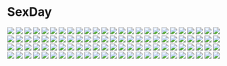 # SexDay
![](https://konachan.com/jpeg/2d131dce4bc06bbe0b8e6b606bc6f1cd/Konachan.com%20-%20117084%20breasts%20brown_eyes%20brown_hair%20censored%20game_cg%20kotoharu_kanon%20lunaris_filia%20mikagami_mamizu%20nipples%20open_shirt%20pussy%20thighhighs%20whirlpool.jpg)
![](https://konachan.com/image/30e7b3e17da2b415647e96cf5b35510e/Konachan.com%20-%2051150%20beatmania%20beatmania_iidx%20blush%20breasts%20green_eyes%20green_hair%20mizushiro_celica%20nipples%20nude%20purple_eyes%20purple_hair%20pussy%20uncensored%20white.jpg)
![](https://konachan.com/image/a273b0ddf20313cdc93f9c89bd5aa537/Konachan.com%20-%2027874%20blonde_hair%20blue_eyes%20favorite%20game_cg%20happy_margaret%21%20kokonoka%20minahase_karin%20thighhighs.jpg)
![](https://konachan.com/image/24b1d86721a133d4b377ec0702ce94dd/Konachan.com%20-%20132724%20chipika%20inubashiri_momiji%20sword%20touhou%20water%20waterfall%20weapon%20wolfgirl.jpg)
![](https://konachan.com/jpeg/86fe7c5c614e7096c376d32041a02b52/Konachan.com%20-%205189%20animal%20cat%20tagme.jpg)
![](https://konachan.com/jpeg/f932fbaa3ee0d8e3e24a711c78f005d8/Konachan.com%20-%20295299%20blush%20bow%20braids%20breasts%20catgirl%20cleavage%20dress%20flowers%20gloves%20gray_hair%20group%20long_hair%20no_bra%20original%20red_eyes%20rose%20sideboob%20suit%20tail%20tie%20wink.jpg)
![](https://konachan.com/image/48ce36750bdc06933d205156757f8f95/Konachan.com%20-%205107%20blonde_hair%20blush%20choker%20dark_magician_girl%20hat%20vector%20yu-gi-oh.jpg)
![](https://konachan.com/jpeg/8318b8c4633f3d58e1fae507abcd3f03/Konachan.com%20-%20273831%20ass%20bra%20breasts%20choker%20garter_belt%20gloves%20gradient%20long_hair%20original%20panties%20ponytail%20purple_eyes%20purple_hair%20signed%20stockings%20thighhighs%20underwear.jpg)
![](https://konachan.com/jpeg/4d2aeeb05528622d06d9e1c05650c8c9/Konachan.com%20-%2096479%20animal_ears%20catgirl%20chibi%20suzunonaruki%20tagme%20tail%20vocaloid%20yowane_haku.jpg)
![](https://konachan.com/jpeg/c5f6ec8400e78caf735e38e3ea50d4b0/Konachan.com%20-%20254763%20aircraft%20aqua_eyes%20azur_lane%20breasts%20clouds%20gloves%20hat%20long_hair%20panties%20petals%20skirt_lift%20sky%20stockings%20twintails%20underwear%20vitamin_b2%20waifu2x.jpg)
![](https://konachan.com/image/84542e33ab705a6f511e43a2c0426bb1/Konachan.com%20-%20138472%20giba_%28out-low%29%20motorcycle%20original%20sword%20weapon.jpg)
![](https://konachan.com/image/6ab7554c367301e554042accac1dcfad/Konachan.com%20-%20206966%20brown_hair%20guweiz%20original%20purple_eyes%20scarf%20scenic%20train%20translation_request.jpg)
![](https://konachan.com/image/b150d9f988f79b4b2d03a06f2793508c/Konachan.com%20-%20173444%20dragon%20kyouya_%28mukuro238%29%20mecha%20original%20weapon.jpg)
![](https://konachan.com/image/5725f843e78a2ee93124c557a3769fec/Konachan.com%20-%2069323%20all_male%20kagamine_len%20male%20vocaloid.jpg)
![](https://konachan.com/jpeg/653b16f57309ba707d2ee2c2e9118d6e/Konachan.com%20-%20153374%20akemi_homura%20kaname_madoka%20mahou_shoujo_madoka_magica%20miki_sayaka%20sakura_kyouko%20skirt%20tomoe_mami%20twintails%20yuiyuimoe.jpg)
![](https://konachan.com/jpeg/4622d1cfbea6ad4acfe8f1d2bf1851d2/Konachan.com%20-%20171520%20asahina_shin%20blonde_hair%20blue_eyes%20breasts%20cum%20game_cg%20hontani_kanae%20necklace%20nipples%20panties%20panty_pull%20ponytail%20saga_planets%20sex%20underwear.jpg)
![](https://konachan.com/image/35771d4f791bcc3c7cb4990e64dc59cf/Konachan.com%20-%20117333%20blonde_hair%20blue_eyes%20ex-one%20kazamatsuri_koromo%20long_hair%20manatsu_no_yoru_no_yuki_monogatari%20mikeou%20panties%20pantyhose%20underwear.jpg)
![](https://konachan.com/jpeg/c1d55cbf398533685304927a2ead51d2/Konachan.com%20-%20285999%20capriccio%20close%20cropped%20kneehighs%20original%20purple_eyes%20school_uniform%20short_hair%20skirt%20waifu2x%20watermark%20white_hair.jpg)
![](https://konachan.com/jpeg/8fe7a81cbf3f4ea569b464f9c248e83d/Konachan.com%20-%20160045%20bed%20blush%20breasts%20brown_eyes%20brown_hair%20cameltoe%20chuablesoft%20game_cg%20lovera_bride%20nipples%20omigawa_hitomi%20panties%20takano_yuki%20underwear.jpg)
![](https://konachan.com/image/5a841285c00993ace32e83783f4b4b10/Konachan.com%20-%2040014%20tagme.jpg)
![](https://konachan.com/jpeg/3db7fc70aef32e1e0a7b028fb7d93b97/Konachan.com%20-%20174722%20dress%20fuyutsuki_shigure%20game_cg%20izayoi_no_fortuna%20lapis_lazuli_%28company%29%20long_hair%20miyasaka_miyu%20purple_eyes%20purple_hair.jpg)
![](https://konachan.com/image/0c86a641f072f983ff4d791e5107fcd2/Konachan.com%20-%20302462%20cropped%20gun%20hat%20jun1224li%20night%20original%20stars%20weapon.jpg)
![](https://konachan.com/jpeg/b1a586795f950a61b9cb17aba93ce3f1/Konachan.com%20-%2083576%20horns%20hoshiguma_yuugi%20kuromiya%20pointed_ears%20touhou.jpg)
![](https://konachan.com/image/96d6ebec154a9f7ef47ef1f8c5108678/Konachan.com%20-%20180734%20forest%20leaves%20nobody%20oceanleaves%20original%20scenic%20tree.jpg)
![](https://konachan.com/image/e4e6d7743373b378fe59c23ab31ccbbc/Konachan.com%20-%20270021%20blonde_hair%20bow%20close%20dacchi%20loli%20long_hair%20mononobe_alice%20nijisanji.jpg)
![](https://konachan.com/jpeg/700a526da25f8283a2853a6365d158f8/Konachan.com%20-%20251898%20aqua_eyes%20blush%20breasts%20brown_hair%20male%20original%20ponytail%20short_hair%20skirt%20yomono.jpg)
![](https://konachan.com/jpeg/a4044cdfcebf7f45f020f4e105c11536/Konachan.com%20-%20106080%20gokou_ruri%20jas_%28annkoromochi%29%20ore_no_imouto_ga_konna_ni_kawaii_wake_ga_nai%20pantyhose%20pink_eyes%20white.jpg)
![](https://konachan.com/jpeg/e3a8b3c3cdf8a79c2b1491ce8244b618/Konachan.com%20-%20285049%20aqua_eyes%20bandage%20bikini%20choker%20fate_grand_order%20fate_%28series%29%20frankenstein%20horns%20navel%20pink_hair%20scan%20short_hair%20swimsuit.jpg)
![](https://konachan.com/jpeg/c8619d8eeabb1ba882232bc524165529/Konachan.com%20-%20246829%202girls%20aqua_eyes%20ass%20bikini%20blue_hair%20blush%20braids%20breasts%20clouds%20original%20pomu%20short_hair%20sideboob%20signed%20sky%20swim_ring%20swimsuit%20twintails%20wet%20wink.jpg)
![](https://konachan.com/image/bab56a97101bd66b44fcdd0ae4d102fe/Konachan.com%20-%2070128%20animal_ears%20catgirl.jpg)
![](https://konachan.com/image/22540485a49ccbf215597945d592d7db/Konachan.com%20-%20281576%20akashio%20ass%20blush%20brown_eyes%20brown_hair%20long_hair%20nopan%20original%20school_uniform%20skirt%20thighhighs%20upskirt%20white.jpg)
![](https://konachan.com/jpeg/3c22e9b80f34445f399f2756328dd14f/Konachan.com%20-%20116596%202girls%20blonde_hair%20blush%20breasts%20game_cg%20long_hair%20love_2_quad%20marmalade%20naruse_hirofumi%20nipples%20panties%20pussy_juice%20tagme_%28character%29%20underwear%20yuri.jpg)
![](https://konachan.com/image/aa180fa3cabd5e14b7949a18d62ef168/Konachan.com%20-%20183872%20animal_ears%20blue_eyes%20blue_hair%20breasts%20dress%20hat%20long_hair%20nipples%20noodle-y%20pantyhose%20pussy%20twintails%20uncensored%20vocaloid%20wand%20witch_hat%20yuki_miku.jpg)
![](https://konachan.com/image/2cc7db83c97854333ea3631d7a30a6ca/Konachan.com%20-%20262227%20jinx_%28league_of_legends%29%20league_of_legends%20luxanna_crownguard%20oopartz_yang.jpg)
![](https://konachan.com/jpeg/d21232a6b468f1d11c320cd393d1dabe/Konachan.com%20-%2042840%20all_male%20code_geass%20male%20transparent%20vector%20vv.jpg)
![](https://konachan.com/image/2729f3f6d23f105f4ee3cf89f184a8ac/Konachan.com%20-%2046572%20bunny%20kiryu_zero%20kuran_kaname%20tagme%20vampire_knight%20yuuki_cross.jpg)
![](https://konachan.com/jpeg/5ba1dec72bd31755b6407a7a3180f096/Konachan.com%20-%20206060%20ayano_aishi%20black_hair%20cherry_blossoms%20clouds%20flowers%20lnan0%20red_eyes%20school_uniform%20signed%20sky%20thighhighs%20tree%20yandere_simulator.jpg)
![](https://konachan.com/image/4db17f69822fbfcce05bf268ecc96ee5/Konachan.com%20-%20174473%20aircraft%20animal%20bird%20black_hair%20dress%20elbow_gloves%20gloves%20mechagirl%20original%20short_hair%20signed%20swd3e2%20thighhighs.jpg)
![](https://konachan.com/image/fad62f0041a8b26090bde10ff7820c78/Konachan.com%20-%20137175%20animal%20bird%20flowers%20ibara_kasen%20shinebell%20touhou.jpg)
![](https://konachan.com/image/cef4956fbd417a5bfa63427e1cdc7037/Konachan.com%20-%20229972%20black_hair%20bow%20choker%20couch%20dress%20guitar%20instrument%20lolita_fashion%20long_hair%20pantyhose%20red_eyes%20ribbons%20sk_tori%20tsushima_yoshiko%20wristwear.jpg)
![](https://konachan.com/image/4e17a4b9996f703a0d57bbfef0046953/Konachan.com%20-%20101680%20aqua_hair%20bra%20breasts%20cleavage%20hat%20japanese_clothes%20kochiya_sanae%20miko%20moriya_suwako%20muusu%20panties%20touhou%20underwear.jpg)
![](https://konachan.com/jpeg/b7db81086ffa989aab296067c8560960/Konachan.com%20-%20172004%20blonde_hair%20bow%20dress%20flandre_scarlet%20hat%20mashiro_aa%20moon%20red_eyes%20tears%20touhou%20vampire%20wings.jpg)
![](https://konachan.com/jpeg/38dcaf26195e362a142edd8d0908bd1b/Konachan.com%20-%20236208%20kono_subarashii_sekai_ni_shukufuku_wo%21%20luna_%28konosuba%29%20mishima_kurone%20tagme_%28character%29%20vanir.jpg)
![](https://konachan.com/image/99d46148a72f19578d32fd51f96383e0/Konachan.com%20-%2040459%20nanao_naru.jpg)
![](https://konachan.com/image/6be139382310600609cd9ba9bbc44139/Konachan.com%20-%20162842%20blonde_hair%20blue_eyes%20braids%20chain%20gatakk%20long_hair%20navel%20original%20weapon%20wings.jpg)
![](https://konachan.com/image/6e9a413f8e40f9ae75db6a5f57d6e4fb/Konachan.com%20-%20162347%20jpeg_artifacts%20tagme.jpg)
![](https://konachan.com/image/28fb34c2d3053b0e1706f54b863af470/Konachan.com%20-%2038413%20bikini%20nude%20pussy%20see_through%20swimsuit%20taka_tony%20uncensored.jpg)
![](https://konachan.com/jpeg/3fdccf9a7bbb47f8e4c5f5111e47ed0e/Konachan.com%20-%20242082%20annin_doufu%20aqua_eyes%20brown_eyes%20brown_hair%20dress%20flowers%20gloves%20houjou_karen%20idolmaster%20long_hair%20microphone%20petals%20ribbons%20shibuya_rin.jpg)
![](https://konachan.com/image/c4f1ee06aa70ed30a4381e5d3e688425/Konachan.com%20-%20303440%20apron%20ass%20blonde_hair%20blush%20food%20iwanaga_kotoko%20kyokou_suiri%20lgmt%20loli%20purple_eyes%20sakuragawa_rikka%20see_through%20short_hair%20thighhighs%20underwear.jpg)
![](https://konachan.com/jpeg/a4e86c1115e3a647522aa68d8548434f/Konachan.com%20-%20227071%20nanomortis%20original.jpg)
![](https://konachan.com/jpeg/66d69fa112d9ffd040085e09148ee1c3/Konachan.com%20-%20214560%20aliasing%20hatsune_miku%20long_hair%20tagme_%28artist%29%20twintails%20vocaloid.jpg)
![](https://konachan.com/image/9117967768560a09d8baa857f45efbb2/Konachan.com%20-%2035438%20fay_d_flourite%20kurogane%20mokona%20sakura_%28tsubasa%29%20syaoran%20tsubasa_reservoir_chronicle.jpg)
![](https://konachan.com/jpeg/299d2041e9040666f3bdecf4bc40cd67/Konachan.com%20-%2036635%20bed%20blonde_hair%20blush%20bow%20corset%20maou_to_odore_ii%20nipple_slip%20nipples%20pajamas%20pink_hair%20pointed_ears%20stockings%20topless%20underwear%20white_hair.jpg)
![](https://konachan.com/image/258a701c4abd669e280cabc1c16da637/Konachan.com%20-%20124293%20blue_hair%20gloves%20kanon%20kureno%20minase_nayuki%20moon%20night%20sky%20snow%20tagme%20tsukimiya_ayu.jpg)
![](https://konachan.com/jpeg/840743f57caad5b0a45d8b3d38380e27/Konachan.com%20-%20203675%202girls%20blue_eyes%20breasts%20brown_hair%20foxgirl%20garter_belt%20green_eyes%20loli%20mikeneko%20nipples%20open_shirt%20scan%20stockings%20tail%20thighhighs%20white_hair.jpg)
![](https://konachan.com/image/271d101763df20c9f8d5e96967ec9e85/Konachan.com%20-%20137170%20animal_ears%20breasts%20cleavage%20foxgirl%20naomi_%28sekai_no_hate_no_kissaten%29%20original%20tail%20thighhighs.jpg)
![](https://konachan.com/image/941ce496e7f50d6dafbc02299004ff31/Konachan.com%20-%2025554%20animal%20frog%20kuga_natsuki%20mai-hime%20minagi_mikoto%20swimsuit%20tokiha_mai.jpeg)
![](https://konachan.com/jpeg/e63ab73e14a503b4fe622d958d4a9b9e/Konachan.com%20-%20190787%20blue_eyes%20blue_hair%20dj_max%20dj_max_portable%20dress%20lady_made_star%20nina_klatt%20ponytail%20ribbons%20sunset%20yuuki_tatsuya.jpg)
![](https://konachan.com/jpeg/5571f65da0de993602190a5751a963f0/Konachan.com%20-%20305464%20animal_ears%20aqua_eyes%20bikini%20blue_hair%20blush%20bow%20braids%20bunny_ears%20bunnygirl%20clouds%20hololive%20navel%20seicoh%20shirt_lift%20sky%20swimsuit%20twintails%20underboob.jpg)
![](https://konachan.com/image/d59c423824c4d4b5eb188c705eeb42c6/Konachan.com%20-%2031364%20amagahara_inaho%20favorite%20game_cg%20gun%20happy_margaret%21%20kokonoka%20weapon.jpg)
![](https://konachan.com/jpeg/a9943cd13924caf5d112b18f0b4321ca/Konachan.com%20-%20254532%20black_hair%20blue_eyes%20brown_hair%20camera%20dark_skin%20food%20green_eyes%20group%20idolmaster%20loli%20long_hair%20park%20ponytail%20ribbons%20scenic%20turu%20twintails.jpg)
![](https://konachan.com/image/57c1c8c1973f4ae3c59168816b8caa29/Konachan.com%20-%20202050%202girls%20black_hair%20brown_eyes%20brown_hair%20claris%20headband%20long_hair%20newnand%20school_uniform.jpg)
![](https://konachan.com/image/3c83dbd633402b99da7cf47c59032c66/Konachan.com%20-%20202518%20akemi_homura%20akuma_homura%20black_hair%20dress%20elbow_gloves%20gloves%20headband%20long_hair%20mahou_shoujo_madoka_magica%20swd3e2%20thighhighs%20wings.jpg)
![](https://konachan.com/image/0853e25501b7e04357ce6ea6fa7c74b5/Konachan.com%20-%20218437%20aqua_eyes%20aqua_hair%20beek%20building%20clouds%20cropped%20hatsune_miku%20hoodie%20long_hair%20skirt%20sky%20tree%20twintails%20vocaloid.jpg)
![](https://konachan.com/image/e1d0cd662494e48aa88df3d580475a1e/Konachan.com%20-%20104888%20elina%20queen%27s_blade%20reina.jpg)
![](https://konachan.com/jpeg/c8f1536a18b66e8bdc770f0e61538475/Konachan.com%20-%20256069%20anthropomorphism%20autumn%20blonde_hair%20kantai_collection%20long_hair%20murasame_%28kancolle%29%20red_eyes%20school_uniform%20skirt%20sky%20tree%20twintails%20wink.jpg)
![](https://konachan.com/image/8530f0b0f80fbeb82c3307503e63c12f/Konachan.com%20-%2068123%20ergo_proxy%20gun%20re-l_mayer%20third-party_edit%20vector%20weapon.jpg)
![](https://konachan.com/jpeg/4f9239f9f36c9c1ca0418f55019ec0ac/Konachan.com%20-%20250556%20aqua_eyes%20bikini%20breasts%20clouds%20cropped%20food%20giuniu%20headband%20long_hair%20nipples%20original%20scan%20sky%20swimsuit%20topless%20umbrella%20water%20white_hair.jpg)
![](https://konachan.com/image/a177fc0d6187f9c48c64a518b47b0ca6/Konachan.com%20-%20303046%20barefoot%20blonde_hair%20blush%20breasts%20cropped%20dark_skin%20fang%20leaves%20long_hair%20masami_chie%20nipples%20original%20red_eyes%20twintails%20water%20wristwear.jpg)
![](https://konachan.com/image/3da6df64ac97decc2177648f2d3a9efc/Konachan.com%20-%20137239%20galaxia%20sailor_moon.jpg)
![](https://konachan.com/image/2c0aa4d19e74a2662e4d0b84c128494f/Konachan.com%20-%20278492%20ass_grab%20blush%20breasts%20brown_hair%20censored%20cleavage%20kiss%20male%20navel%20penis%20short_hair%20sideboob%20skintight%20swimsuit%20wa_%28genryusui%29%20yellow_eyes.jpg)
![](https://konachan.com/image/66fe7489fd0865c62780bfcf0c5f4056/Konachan.com%20-%2037278%20koihime_musou.jpg)
![](https://konachan.com/image/70f089fc80298f3d89c2ccc692b91595/Konachan.com%20-%2053603%20cradle%20fortune_arterial%20japanese_clothes%20kimono%20kuroya_shinobu%20kuze_kiriha%20misaki_kurehito%20sendou_kaya.jpg)
![](https://konachan.com/jpeg/a53199fee9b3e7fa3428c8fe4895722d/Konachan.com%20-%20248307%20blush%20bra%20breasts%20brown_hair%20couch%20dressing%20kazenokaze%20panties%20pink_eyes%20school_uniform%20short_hair%20skirt%20toriumi_sakura%20twintails%20underwear.jpg)
![](https://konachan.com/jpeg/50aa8d8772d5901c3b550292ca7da4d4/Konachan.com%20-%20265620%20bicolored_eyes%20breasts%20game_cg%20koneko_neko_neko%20long_hair%20masturbation%20nipples%20noda_shuha%20open_shirt%20skyfish%20uncensored%20vibrator%20white_hair.jpg)
![](https://konachan.com/image/67d14dfe9b3a1a42c1e151d359680405/Konachan.com%20-%2031369%20amagahara_inaho%20crying%20favorite%20game_cg%20happy_margaret%21%20kokonoka%20tears.jpg)
![](https://konachan.com/jpeg/cfeb90f24887971d1b6072f4b1d15db1/Konachan.com%20-%20229330%20bandage%20bikini_top%20breasts%20cleavage%20katana%20long_hair%20mechagirl%20orange_eyes%20original%20polychromatic%20red_hair%20shorts%20sword%20thighhighs%20waifu2x%20weapon%20wyx2.jpg)
![](https://konachan.com/jpeg/e34f0d66aca0bc3cc8fc336210aea22e/Konachan.com%20-%2053085%20animal_ears%20bell%20bow%20bra%20breasts%20catgirl%20cleavage%20kuronekogata%20original%20panties%20ribbons%20tail%20thighhighs%20underwear.jpg)
![](https://konachan.com/image/170fe912218a6c9c3648b9bcbbb276d1/Konachan.com%20-%20144746%20ass%20barefoot%20bikini%20blue_eyes%20blush%20breasts%20brown_hair%20cleavage%20long_hair%20mei_%28pokemon%29%20nopan%20panties%20pokemon%20popsicle%20swimsuit%20twintails%20underwear.jpg)
![](https://konachan.com/jpeg/b55dfb9db461847711a4075a77a48c1c/Konachan.com%20-%2020367%20harima_kenji%20school_rumble.jpg)
![](https://konachan.com/jpeg/0afb2e461cbe1e38d4fa5a0b7746dddd/Konachan.com%20-%20233136%20fuji_choko%20gradient%20male%20r.o.d_rehabilitation%20scan%20third-party_edit.jpg)
![](https://konachan.com/jpeg/beac3f23f5b7ccafdcdfb762891485eb/Konachan.com%20-%2040879%20aoba_tsugumi%20kannagi_crazy_shrine_maidens%20male%20mikuriya_jin%20nagi%20zange.jpg)
![](https://konachan.com/image/6525ab2b2ac9c6cf7fcb4d7a8d67e720/Konachan.com%20-%2035892%20kyouran_kazoku_nikki.jpg)
![](https://konachan.com/jpeg/a2e98cb2a5a10ea83469911f46696285/Konachan.com%20-%20154773%202girls%20futaki_kanata%20kneehighs%20little_busters%21%20long_hair%20pcmaniac88%20pink_hair%20saigusa_haruka%20school_uniform%20thighhighs%20white.jpg)
![](https://konachan.com/image/6763ca51699454b1a8395e654b0842e2/Konachan.com%20-%2031454%20censored%20cum%20favorite%20game_cg%20happy_margaret%21%20kokonoka%20penis%20pussy.jpg)
![](https://konachan.com/image/067fc11ebeea654b2e6c39830aafd126/Konachan.com%20-%2071958%20asbel_lhant%20cheria_barnes%20hubert_ozwell%20malik_caesars%20pascal%20sophie_%28tales_of_graces%29%20tales_of_graces.jpg)
![](https://konachan.com/image/7cd70778a27b840c932fe1d862502329/Konachan.com%20-%20292395%20original%20phone%20retsuna.jpg)
![](https://konachan.com/image/62861a6b98052095adc4fbb2731a3bcb/Konachan.com%20-%20201056%20anthropomorphism%20battleship_hime%20black_hair%20breasts%20cleavage%20collar%20fuuko_chan%20horns%20kantai_collection%20long_hair%20red_eyes.jpg)
![](https://konachan.com/jpeg/309aa0880569e33a02622e85c05b4f84/Konachan.com%20-%20236370%20aliasing%20all_male%20brown_hair%20cape%20gloves%20hat%20hizuki_miya%20japan_%28hetalia%29%20male%20military%20orange_eyes%20paper%20short_hair%20uniform%20white%20white_hair.jpg)
![](https://konachan.com/image/db273056b70d1ddaf5f9dfb70cd1b7c1/Konachan.com%20-%2013984%20game_console%20gun%20red%20red_hair%20tagme%20weapon.jpg)
![](https://konachan.com/image/3bca498346fca2ea546717cd67bb227c/Konachan.com%20-%20202943%20headband%20itsutsuki%20katana%20konpaku_youmu%20myon%20night%20red_eyes%20short_hair%20skirt%20socks%20sword%20touhou%20weapon.jpg)
![](https://konachan.com/image/56fd86f084aa255c79db2aeb60296826/Konachan.com%20-%20164079%202girls%20blue_eyes%20boots%20breasts%20cleavage%20dangan-ronpa%20enoshima_junko%20ikusaba_mukuro%20pimgier%20pink_hair%20ribbons%20school_uniform%20tie%20twintails.jpg)
![](https://konachan.com/image/55b503be411e553c1e6044457f5fbbce/Konachan.com%20-%20260577%20aqua_eyes%20aqua_hair%20gloves%20hatsune_miku%20koi_wa_sensou_%28vocaloid%29%20long_hair%20polychromatic%20tagme_%28artist%29%20tie%20twintails%20vocaloid.jpg)
![](https://konachan.com/jpeg/05e3ea28e7f43fe6da687a039a48d505/Konachan.com%20-%20288788%20akinashi_yuu%20bra%20censored%20claris_zeinburg%20game_cg%20nipples%20panty_pull%20pointed_ears%20pussy%20ryuusei_world_actor%20underwear.jpg)
![](https://konachan.com/image/9af73b9e5c3196016ea87b2613200396/Konachan.com%20-%2080299%20black_rock_shooter%20blue_eyes%20chain%20hashi%20horns%20kuroi_mato%20scythe%20skull%20takanashi_yomi%20twintails%20weapon.jpg)
![](https://konachan.com/jpeg/bb586f0df82d5c52275ea92d549e57f5/Konachan.com%20-%20205886%20honda_mio%20idolmaster%20idolmaster_cinderella_girls%20maekawa_miku%20maid%20miringx2%20shibuya_rin%20thighhighs%20wink.jpg)
![](https://konachan.com/jpeg/d8067f11f20b1f0540db516471cd33f2/Konachan.com%20-%2089694%20blue_eyes%20bodysuit%20brown_hair%20long_hair%20neon_genesis_evangelion%20soryu_asuka_langley%20transparent%20vector.jpg)
![](https://konachan.com/jpeg/23026455e7c8678684c3930e53469128/Konachan.com%20-%2096922%20animal%20bat%20blue_hair%20chain%20fang%20hat%20moon%20nunua%20red_eyes%20remilia_scarlet%20touhou%20vampire%20wings.jpg)
![](https://konachan.com/image/66413766fda95527b266cbb759ade1c8/Konachan.com%20-%2058804%20blue_eyes%20misaki_kurehito%20touhou%20white_hair%20yakumo_yukari.jpg)
![](https://konachan.com/jpeg/7dfdca435ce584a7c855fe0505251201/Konachan.com%20-%20302439%20ai_kiss%20aliasing%20cherry_blossoms%20flowers%20game_cg%20giga%20group%20kanno_junko%20kirisawa_saki%20petals%20saegusa_ayame%20saegusa_hinata%20sakurada_an%20school_uniform.jpg)
